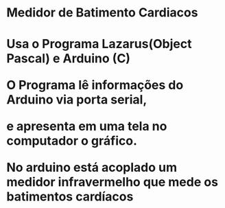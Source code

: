 # Medidor de Batimento Cardiacos
<h1> Usa o Programa Lazarus(Object Pascal) e Arduino (C) 
<p> O Programa lê informações do Arduino via porta serial,
<p> e apresenta em uma tela no computador o gráfico.
<p> No arduino está acoplado um medidor infravermelho que mede os batimentos cardíacos 

